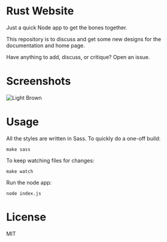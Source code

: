 # Rust Website

Just a quick Node app to get the bones together.

This repository is to discuss and get some new designs for the documentation and home page. 

Have anything to add, discuss, or critique? Open an issue.

# Screenshots

![Light Brown](https://photos-5.dropbox.com/t/0/AADTUgvdeejrJ4RuXaIYV0-TxUUfq_hU8cP7oB5bhzHGZg/12/6036456/png/1024x768/3/1389438000/0/2/Screenshot%202014-01-11%2002.10.07.png/aSey2tyCBhQmTwMMt9or5zHuBBO6v33tsBuLKGvAjM8)


# Usage

All the styles are written in Sass. To quickly do a one-off build:

```
make sass
```

To keep watching files for changes:

```
make watch
```

Run the node app:

```
node index.js
```

# License

MIT